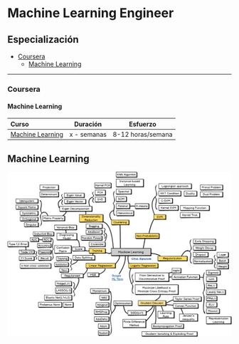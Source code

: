 # Machine Learning Engineer

## Especialización

* [Coursera](#coursera)
    * [Machine Learning](#machine-learning)

---


### Coursera

#### Machine Learning
Curso | Duración | Esfuerzo
:-- | :--: | :--: 
[Machine Learning](https://www.coursera.org/specializations/machine-learning)| x - semanas | 8-12 horas/semana

## Machine Learning
![](../../images/ml.png)